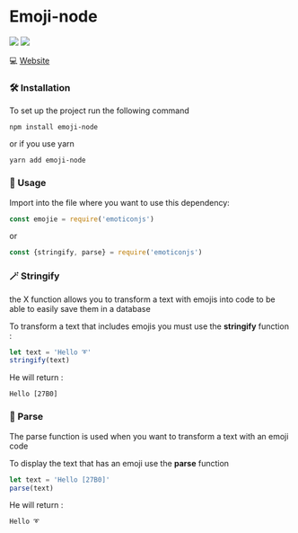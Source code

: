 # Emoji-node
![](https://img.shields.io/badge/build-passing-brightgreen?style=flat-square)
![](https://img.shields.io/badge/Version-1.0.0-blueviolet?style=flat-square)

💻 [Website](https://alexandrepletty.com/)

### 🛠️ Installation
To set up the project run the following command
```
npm install emoji-node
```
or if you use yarn
```
yarn add emoji-node
```

### 📰 Usage
Import into the file where you want to use this dependency:

```javascript
const emojie = require('emoticonjs')
```
or

```javascript
const {stringify, parse} = require('emoticonjs')
```

### 🪄 Stringify
the X function allows you to transform a text with emojis into code to be able to easily save them in a database  

To transform a text that includes emojis you must use the **stringify** function :
```javascript
let text = 'Hello ➰'
stringify(text)
```
He will return :
```text
Hello [27B0]
```

### 🔎 Parse
The parse function is used when you want to transform a text with an emoji code  

To display the text that has an emoji use the **parse** function
```javascript
let text = 'Hello [27B0]'
parse(text)
```
He will return :
```text
Hello ➰
```